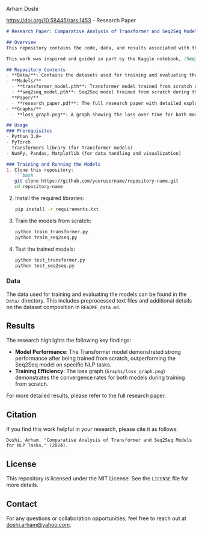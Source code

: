 Arham Doshi

https://doi.org/10.58445/rars.1453 - Research Paper

```markdown
# Research Paper: Comparative Analysis of Transformer and Seq2Seq Models

## Overview
This repository contains the code, data, and results associated with the research paper titled **"Comparative Analysis of Transformer and Seq2Seq Models for NLP Tasks."** In this research, we explore the performance, strengths, and limitations of Transformer models and Seq2Seq models in natural language processing tasks.

This work was inspired and guided in part by the Kaggle notebook, [Seq2Seq Machine Translation with Attention](https://www.kaggle.com/code/pashupatigupta/seq2seq-machine-translation-with-attention), which provided insights into implementing Seq2Seq models with attention mechanisms.

## Repository Contents
- **Data/**: Contains the datasets used for training and evaluating the models.
- **Models/**
  - **transformer_model.pth**: Transformer model trained from scratch during the research.
  - **seq2seq_model.pth**: Seq2Seq model trained from scratch during the research.
- **Paper/**
  - **research_paper.pdf**: The full research paper with detailed explanations, results, and conclusions.
- **Graphs/**
  - **loss_graph.png**: A graph showing the loss over time for both models during training.

## Usage
### Prerequisites
- Python 3.8+
- PyTorch
- Transformers library (for Transformer models)
- NumPy, Pandas, Matplotlib (for data handling and visualization)

### Training and Running the Models
1. Clone this repository:
   ```bash
   git clone https://github.com/yourusername/repository-name.git
   cd repository-name
   ```
2. Install the required libraries:
   ```bash
   pip install -r requirements.txt
   ```
3. Train the models from scratch:
   ```bash
   python train_transformer.py
   python train_seq2seq.py
   ```
4. Test the trained models:
   ```bash
   python test_transformer.py
   python test_seq2seq.py
   ```

### Data
The data used for training and evaluating the models can be found in the `Data/` directory. This includes preprocessed text files and additional details on the dataset composition in `README_data.md`.

## Results
The research highlights the following key findings:
- **Model Performance**: The Transformer model demonstrated strong performance after being trained from scratch, outperforming the Seq2Seq model on specific NLP tasks.
- **Training Efficiency**: The loss graph (`Graphs/loss_graph.png`) demonstrates the convergence rates for both models during training from scratch.

For more detailed results, please refer to the full research paper.

## Citation
If you find this work helpful in your research, please cite it as follows:
```plaintext
Doshi, Arham. "Comparative Analysis of Transformer and Seq2Seq Models for NLP Tasks." (2024).
```

## License
This repository is licensed under the MIT License. See the `LICENSE` file for more details.

## Contact
For any questions or collaboration opportunities, feel free to reach out at doshi.arham@yahoo.com.
```
